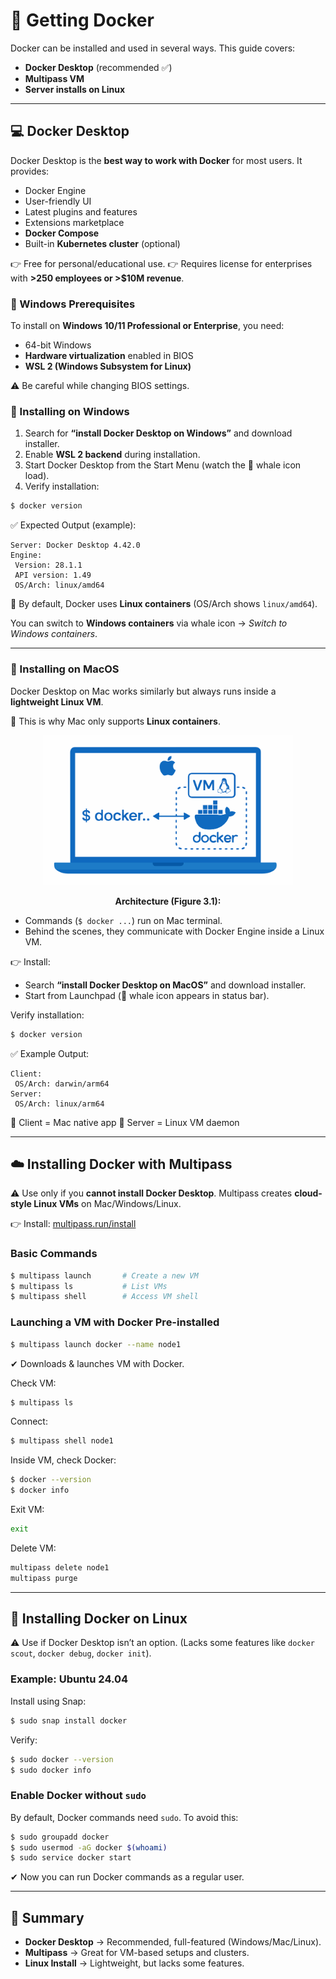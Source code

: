 # 🐳 **Getting Docker**

Docker can be installed and used in several ways. This guide covers:

* **Docker Desktop** (recommended ✅)
* **Multipass VM**
* **Server installs on Linux**

---

## 💻 Docker Desktop

Docker Desktop is the **best way to work with Docker** for most users. It provides:

* Docker Engine
* User-friendly UI
* Latest plugins and features
* Extensions marketplace
* **Docker Compose**
* Built-in **Kubernetes cluster** (optional)

👉 Free for personal/educational use.
👉 Requires license for enterprises with **>250 employees or >\$10M revenue**.

### 🔹 Windows Prerequisites

To install on **Windows 10/11 Professional or Enterprise**, you need:

* 64-bit Windows
* **Hardware virtualization** enabled in BIOS
* **WSL 2 (Windows Subsystem for Linux)**

⚠️ Be careful while changing BIOS settings.

### 🔹 Installing on Windows

1. Search for **“install Docker Desktop on Windows”** and download installer.
2. Enable **WSL 2 backend** during installation.
3. Start Docker Desktop from the Start Menu (watch the 🐳 whale icon load).
4. Verify installation:

```bash
$ docker version
```

✅ Expected Output (example):

```
Server: Docker Desktop 4.42.0
Engine:
 Version: 28.1.1
 API version: 1.49
 OS/Arch: linux/amd64
```

📌 By default, Docker uses **Linux containers** (OS/Arch shows `linux/amd64`).

You can switch to **Windows containers** via whale icon → *Switch to Windows containers*.

---

### 🔹 Installing on MacOS

Docker Desktop on Mac works similarly but always runs inside a **lightweight Linux VM**.

📌 This is why Mac only supports **Linux containers**.

<div align="center">
  <img src="./images/01.svg" alt="" width="400px"/>

**Architecture (Figure 3.1):**
</div>



* Commands (`$ docker ...`) run on Mac terminal.
* Behind the scenes, they communicate with Docker Engine inside a Linux VM.

👉 Install:

* Search **“install Docker Desktop on MacOS”** and download installer.
* Start from Launchpad (🐳 whale icon appears in status bar).

Verify installation:

```bash
$ docker version
```

✅ Example Output:

```
Client:
 OS/Arch: darwin/arm64
Server:
 OS/Arch: linux/arm64
```

📌 Client = Mac native app
📌 Server = Linux VM daemon

---

## ☁️ Installing Docker with Multipass

⚠️ Use only if you **cannot install Docker Desktop**.
Multipass creates **cloud-style Linux VMs** on Mac/Windows/Linux.

👉 Install: [multipass.run/install](https://multipass.run/install)

### Basic Commands

```bash
$ multipass launch       # Create a new VM
$ multipass ls           # List VMs
$ multipass shell        # Access VM shell
```

### Launching a VM with Docker Pre-installed

```bash
$ multipass launch docker --name node1
```

✔ Downloads & launches VM with Docker.

Check VM:

```bash
$ multipass ls
```

Connect:

```bash
$ multipass shell node1
```

Inside VM, check Docker:

```bash
$ docker --version
$ docker info
```

Exit VM:

```bash
exit
```

Delete VM:

```bash
multipass delete node1
multipass purge
```

---

## 🐧 Installing Docker on Linux

⚠️ Use if Docker Desktop isn’t an option.
(Lacks some features like `docker scout`, `docker debug`, `docker init`).

### Example: Ubuntu 24.04

Install using Snap:

```bash
$ sudo snap install docker
```

Verify:

```bash
$ sudo docker --version
$ sudo docker info
```

### Enable Docker without `sudo`

By default, Docker commands need `sudo`. To avoid this:

```bash
$ sudo groupadd docker
$ sudo usermod -aG docker $(whoami)
$ sudo service docker start
```

✔ Now you can run Docker commands as a regular user.

---

## 🎯 Summary

* **Docker Desktop** → Recommended, full-featured (Windows/Mac/Linux).
* **Multipass** → Great for VM-based setups and clusters.
* **Linux Install** → Lightweight, but lacks some features.
